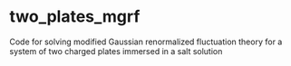 # two_plates_mgrf
Code for solving modified Gaussian renormalized fluctuation theory for a system of two charged plates immersed in a salt solution
